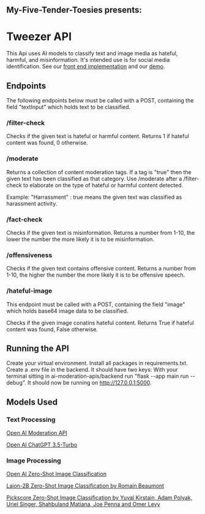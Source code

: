 ## My-Five-Tender-Toesies presents:
# Tweezer API
This Api uses AI models to classify text and image media as hateful, harmful, and misinformation.
It's intended use is for social media identification. See our [front end implementation](https://github.com/my-five-tender-toesies/tweezer) and our [demo](https://github.com/my-five-tender-toesies/tweezer-social-media).

## Endpoints

The following endpoints below must be called with a POST, containing the field "textInput" which holds text to be classified.
### /filter-check
Checks if the given text is hateful or harmful content. Returns 1 if hateful content was found, 0 otherwise.

### /moderate
Returns a collection of content moderation tags. If a tag is "true" then the given text has been classified as that category.
Use /moderate after a /filter-check to elaborate on the type of hateful or harmful content detected.

Example: "Harrassment" : true means the given text was classified as harassment activity.

### /fact-check
Checks if the given text is misinformation. Returns a number from 1-10, the lower the number the more likely it is to be misinformation.

### /offensiveness
Checks if the given text contains offensive content. Returns a number from 1-10, the higher the number the more likely it is to be offensive speech.

### /hateful-image
This endpoint must be called with a POST, containing the field "image" which holds base64 image data to be classified.

Checks if the given image conatins hateful content. Returns True if hateful content was found, False otherwise.

## Running the API
Create your virtual environment. 
Install all packages in requirements.txt.
Create a .env file in the backend. It should have two keys:
With your terminal sitting in ai-moderation-apis/backend run "flask --app main run --debug". 
It should now be running on http://127.0.0.1:5000.

## Models Used
### Text Processing
[Open AI Moderation API](https://platform.openai.com/docs/guides/moderation)

[Open AI ChatGPT 3.5-Turbo](https://openai.com/chatgpt)

### Image Processing
[Open AI Zero-Shot Image Classification](https://huggingface.co/openai/clip-vit-large-patch14)

[Laion-2B Zero-Shot Image Classification by Romain Beaumont](https://huggingface.co/laion/CLIP-ViT-H-14-laion2B-s32B-b79K)

[Pickscore Zero-Shot Image Classification by Yuval Kirstain, Adam Polyak, Uriel Singer, Shahbuland Matiana, Joe Penna and Omer Levy](https://huggingface.co/yuvalkirstain/PickScore_v1)
